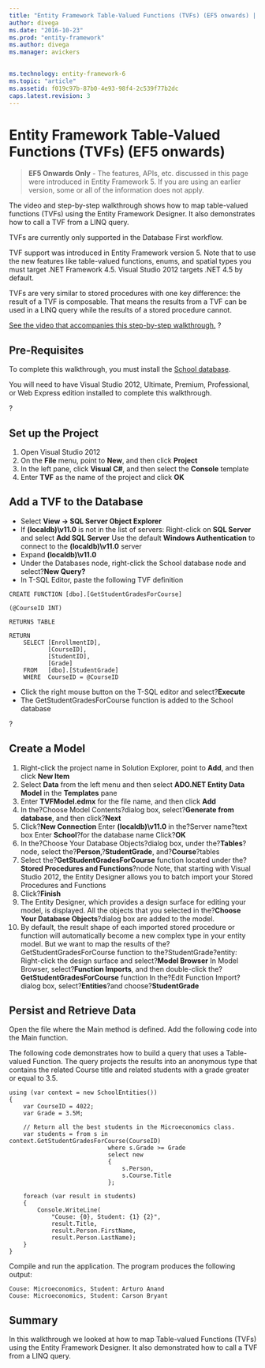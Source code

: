 ```yaml
---
title: "Entity Framework Table-Valued Functions (TVFs) (EF5 onwards) | Microsoft Docs"
author: divega
ms.date: "2016-10-23"
ms.prod: "entity-framework"
ms.author: divega
ms.manager: avickers
 

ms.technology: entity-framework-6
ms.topic: "article"
ms.assetid: f019c97b-87b0-4e93-98f4-2c539f77b2dc
caps.latest.revision: 3
---
```

# Entity Framework Table-Valued Functions (TVFs) (EF5 onwards)
> **EF5 Onwards Only** - The features, APIs, etc. discussed in this page were introduced in Entity Framework 5. If you are using an earlier version, some or all of the information does not apply.

The video and step-by-step walkthrough shows how to map table-valued functions (TVFs) using the Entity Framework Designer. It also demonstrates how to call a TVF from a LINQ query.

TVFs are currently only supported in the Database First workflow.

TVF support was introduced in Entity Framework version 5. Note that to use the new features like table-valued functions, enums, and spatial types you must target .NET Framework 4.5. Visual Studio 2012 targets .NET 4.5 by default.

TVFs are very similar to stored procedures with one key difference: the result of a TVF is composable. That means the results from a TVF can be used in a LINQ query while the results of a stored procedure cannot.

[See the video that accompanies this step-by-step walkthrough.](../ef6/entity-framework-table-valued-functions-tvfs-ef5-onwards-video.md)
?

## Pre-Requisites

To complete this walkthrough, you must install the [School database](../ef6/entity-framework-school-database.md).

You will need to have Visual Studio 2012, Ultimate, Premium, Professional, or Web Express edition installed to complete this walkthrough.

?

## Set up the Project

1.  Open Visual Studio 2012
2.  On the **File** menu, point to **New**, and then click **Project**
3.  In the left pane, click **Visual C\#**, and then select the **Console** template
4.  Enter **TVF** as the name of the project and click **OK**

## Add a TVF to the Database

-   Select **View -&gt; SQL Server Object Explorer**
-   If **(localdb)\\v11.0** is not in the list of servers:
    Right-click on **SQL Server** and select **Add SQL Server**
    Use the default **Windows Authentication** to connect to the **(localdb)\\v11.0** server
-   Expand **(localdb)\\v11.0**
-   Under the Databases node, right-click the School database node and select?**New Query?**
-   In T-SQL Editor, paste the following TVF definition

```
CREATE FUNCTION [dbo].[GetStudentGradesForCourse] 
 
(@CourseID INT) 
 
RETURNS TABLE 
 
RETURN 
    SELECT [EnrollmentID], 
           [CourseID], 
           [StudentID], 
           [Grade] 
    FROM   [dbo].[StudentGrade] 
    WHERE  CourseID = @CourseID
```

-   Click the right mouse button on the T-SQL editor and select?**Execute**
-   The GetStudentGradesForCourse function is added to the School database

?

## Create a Model

1.  Right-click the project name in Solution Explorer, point to **Add**, and then click **New Item**
2.  Select **Data** from the left menu and then select **ADO.NET Entity Data Model** in the **Templates** pane
3.  Enter **TVFModel.edmx** for the file name, and then click **Add**
4.  In the?Choose Model Contents?dialog box, select?**Generate from database**, and then click?**Next**
5.  Click?**New Connection**
    Enter **(localdb)\\v11.0** in the?Server name?text box
    Enter **School**?for the database name
    Click?**OK**
6.  In the?Choose Your Database Objects?dialog box, under the?**Tables**?node, select the?**Person**,?**StudentGrade**, and?**Course**?tables
7.  Select the?**GetStudentGradesForCourse** function located under the?**Stored Procedures and Functions**?node
    Note, that starting with Visual Studio 2012, the Entity Designer allows you to batch import your Stored Procedures and Functions
8.  Click?**Finish**
9.  The Entity Designer, which provides a design surface for editing your model, is displayed. All the objects that you selected in the?**Choose Your Database Objects**?dialog box are added to the model.
10. By default, the result shape of each imported stored procedure or function will automatically become a new complex type in your entity model. But we want to map the results of the?GetStudentGradesForCourse function to the?StudentGrade?entity:
    Right-click the design surface and select?**Model Browser**
    In Model Browser, select?**Function Imports**, and then double-click the?**GetStudentGradesForCourse** function
    In the?Edit Function Import?dialog box, select?**Entities**?and choose?**StudentGrade**

## Persist and Retrieve Data

Open the file where the Main method is defined. Add the following code into the Main function.

The following code demonstrates how to build a query that uses a Table-valued Function. The query projects the results into an anonymous type that contains the related Course title and related students with a grade greater or equal to 3.5.

```
using (var context = new SchoolEntities()) 
{ 
    var CourseID = 4022; 
    var Grade = 3.5M; 
     
    // Return all the best students in the Microeconomics class. 
    var students = from s in context.GetStudentGradesForCourse(CourseID) 
                            where s.Grade >= Grade 
                            select new 
                            { 
                                s.Person, 
                                s.Course.Title 
                            }; 
 
    foreach (var result in students) 
    { 
        Console.WriteLine( 
            "Couse: {0}, Student: {1} {2}", 
            result.Title,  
            result.Person.FirstName,  
            result.Person.LastName); 
    } 
}
```

Compile and run the application. The program produces the following output:

```
Couse: Microeconomics, Student: Arturo Anand
Couse: Microeconomics, Student: Carson Bryant
```

## Summary

In this walkthrough we looked at how to map Table-valued Functions (TVFs) using the Entity Framework Designer. It also demonstrated how to call a TVF from a LINQ query.
